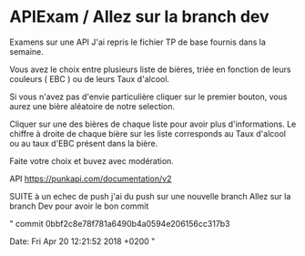 # APIExam / Allez sur la branch dev
Examens sur une API 
J'ai repris le fichier TP de base fournis dans la semaine.

Vous avez le choix entre plusieurs liste de bières, triée en fonction de leurs couleurs ( EBC ) ou de leurs Taux d'alcool.

Si vous n'avez pas d'envie particulière cliquer sur le premier bouton, vous aurez une bière aléatoire de notre selection. 

Cliquer sur une des bières de chaque liste pour avoir plus d'informations. 
Le chiffre à droite de chaque bière sur les liste corresponds au Taux d'alcool ou au taux d'EBC présent dans la bière.

Faite votre choix et buvez avec modération. 

API https://punkapi.com/documentation/v2


SUITE à un echec de push j'ai du push sur une nouvelle branch 
Allez sur la branch Dev pour avoir le bon commit


" commit 0bbf2c8e78f781a6490b4a0594e206156cc317b3



Date:   Fri Apr 20 12:21:52 2018 +0200 "
